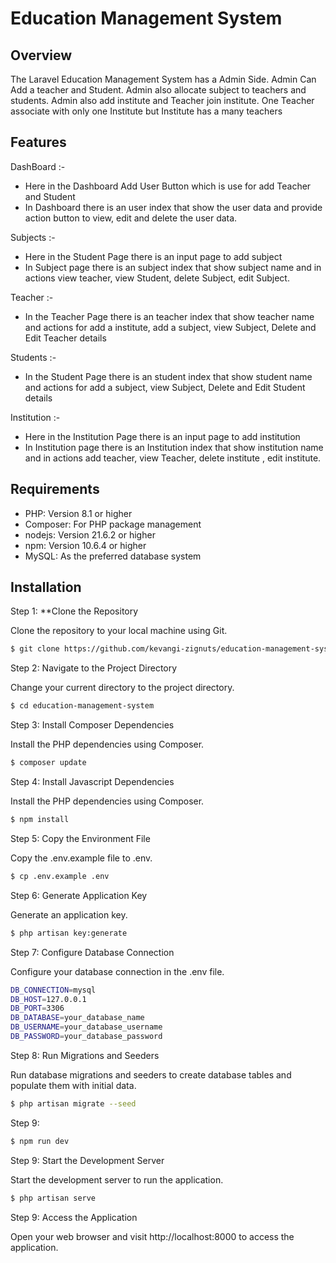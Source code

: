 # **Education Management System**

## Overview

The Laravel Education Management System has a Admin Side. Admin Can Add a teacher and Student. Admin also allocate subject to teachers and students. Admin also add institute and Teacher join institute. One Teacher associate with only one Institute but Institute has a many teachers

## Features

DashBoard :-

-   Here in the Dashboard Add User Button which is use for add Teacher and Student
-   In Dashboard there is an user index that show the user data and provide action button to view, edit and delete the user data.

Subjects :-

-   Here in the Student Page there is an input page to add subject
-   In Subject page there is an subject index that show subject name and in actions view teacher, view Student, delete Subject, edit Subject.

Teacher :-

-   In the Teacher Page there is an teacher index that show teacher name and actions for add a institute, add a subject, view Subject, Delete and Edit Teacher details

Students :-

-   In the Student Page there is an student index that show student name and actions for add a subject, view Subject, Delete and Edit Student details

Institution :-

-   Here in the Institution Page there is an input page to add institution
-   In Institution page there is an Institution index that show institution name and in actions add teacher, view Teacher, delete institute , edit institute.

## Requirements

-   PHP: Version 8.1 or higher
-   Composer: For PHP package management
-   nodejs: Version 21.6.2 or higher
-   npm: Version 10.6.4 or higher
-   MySQL: As the preferred database system

## Installation

Step 1: \*\*Clone the Repository

Clone the repository to your local machine using Git.

```bash
$ git clone https://github.com/kevangi-zignuts/education-management-system.git
```

Step 2: Navigate to the Project Directory

Change your current directory to the project directory.

```bash
$ cd education-management-system
```

Step 3: Install Composer Dependencies

Install the PHP dependencies using Composer.

```bash
$ composer update
```

Step 4: Install Javascript Dependencies

Install the PHP dependencies using Composer.

```bash
$ npm install
```

Step 5: Copy the Environment File

Copy the .env.example file to .env.

```bash
$ cp .env.example .env
```

Step 6: Generate Application Key

Generate an application key.

```bash
$ php artisan key:generate
```

Step 7: Configure Database Connection

Configure your database connection in the .env file.

```bash
DB_CONNECTION=mysql
DB_HOST=127.0.0.1
DB_PORT=3306
DB_DATABASE=your_database_name
DB_USERNAME=your_database_username
DB_PASSWORD=your_database_password
```

Step 8: Run Migrations and Seeders

Run database migrations and seeders to create database tables and populate them with initial data.

```bash
$ php artisan migrate --seed
```

Step 9:

```bash
$ npm run dev
```

Step 9: Start the Development Server

Start the development server to run the application.

```bash
$ php artisan serve
```

Step 9: Access the Application

Open your web browser and visit http://localhost:8000 to access the application.

